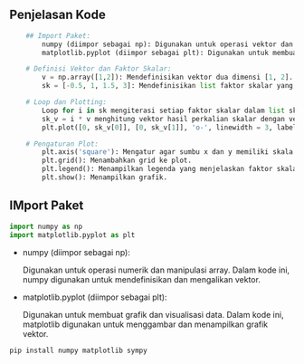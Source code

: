 ## Penjelasan Kode

```python
    ## Import Paket:
        numpy (diimpor sebagai np): Digunakan untuk operasi vektor dan array.
        matplotlib.pyplot (diimpor sebagai plt): Digunakan untuk membuat grafik dan plot.
```

```python
    # Definisi Vektor dan Faktor Skalar:
        v = np.array([1,2]): Mendefinisikan vektor dua dimensi [1, 2].
        sk = [-0.5, 1, 1.5, 3]: Mendefinisikan list faktor skalar yang berbeda.

    # Loop dan Plotting:
        Loop for i in sk mengiterasi setiap faktor skalar dalam list sk.
        sk_v = i * v menghitung vektor hasil perkalian skalar dengan vektor dasar.
        plt.plot([0, sk_v[0]], [0, sk_v[1]], 'o-', linewidth = 3, label='Skalar=%g' %i) menggambar garis dari titik (0,0) ke titik (sk_v[0], sk_v[1]) dengan label yang menunjukkan faktor skalar.
```

```python
    # Pengaturan Plot:
        plt.axis('square'): Mengatur agar sumbu x dan y memiliki skala yang sama.
        plt.grid(): Menambahkan grid ke plot.
        plt.legend(): Menampilkan legenda yang menjelaskan faktor skalar.
        plt.show(): Menampilkan grafik.
```

## IMport Paket

```python
import numpy as np
import matplotlib.pyplot as plt
```

- numpy (diimpor sebagai np):

    Digunakan untuk operasi numerik dan manipulasi array. Dalam kode ini, numpy digunakan untuk mendefinisikan dan mengalikan vektor.

- matplotlib.pyplot (diimpor sebagai plt):

    Digunakan untuk membuat grafik dan visualisasi data. Dalam kode ini, matplotlib digunakan untuk menggambar dan menampilkan grafik vektor.


```bash
pip install numpy matplotlib sympy
```